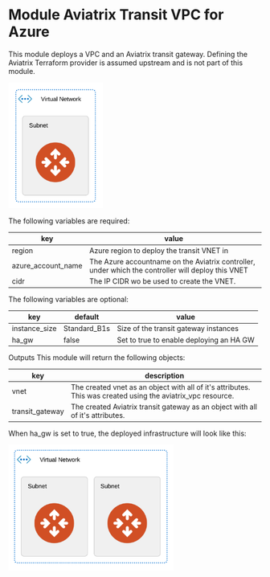# Module Aviatrix Transit VPC for Azure

This module deploys a VPC and an Aviatrix transit gateway. Defining the Aviatrix Terraform provider is assumed upstream and is not part of this module.

<img src="images/module-aviatrix-transit-vpc-for-azure.png"  height="250">

The following variables are required:

key | value
--- | ---
region | Azure region to deploy the transit VNET in
azure_account_name | The Azure accountname on the Aviatrix controller, under which the controller will deploy this VNET
cidr | The IP CIDR wo be used to create the VNET.

The following variables are optional:

key | default | value
--- | --- | ---
instance_size | Standard_B1s | Size of the transit gateway instances
ha_gw | false | Set to true to enable deploying an HA GW

Outputs
This module will return the following objects:

key | description
--- | ---
vnet | The created vnet as an object with all of it's attributes. This was created using the aviatrix_vpc resource.
transit_gateway | The created Aviatrix transit gateway as an object with all of it's attributes.

When ha_gw is set to true, the deployed infrastructure will look like this:

<img src="images/module-aviatrix-transit-vpc-for-azure-ha.png"  height="250">